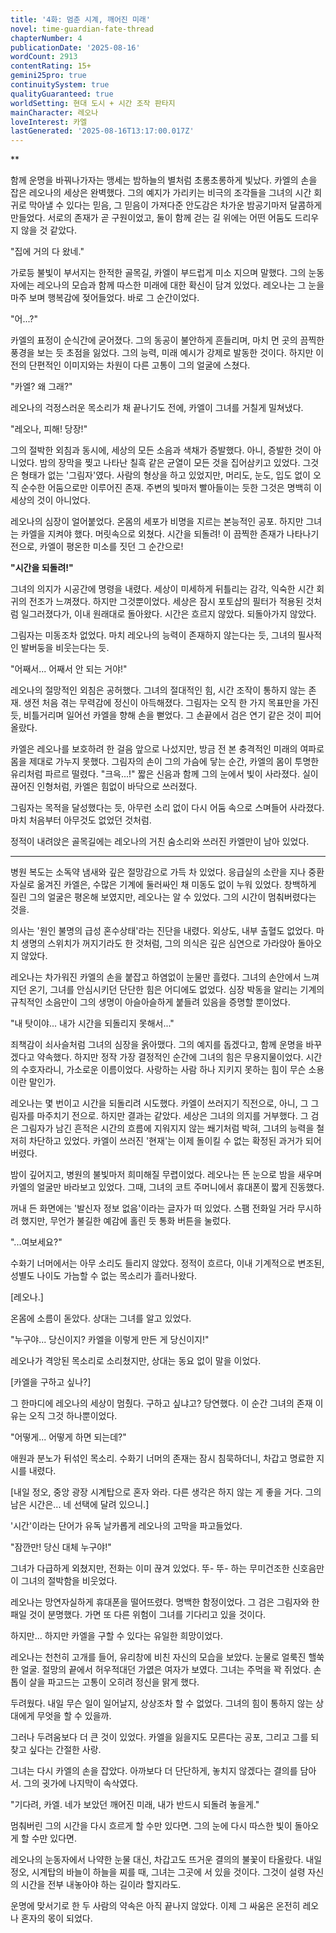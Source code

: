 ```yaml
---
title: '4화: 멈춘 시계, 깨어진 미래'
novel: time-guardian-fate-thread
chapterNumber: 4
publicationDate: '2025-08-16'
wordCount: 2913
contentRating: 15+
gemini25pro: true
continuitySystem: true
qualityGuaranteed: true
worldSetting: 현대 도시 + 시간 조작 판타지
mainCharacter: 레오나
loveInterest: 카엘
lastGenerated: '2025-08-16T13:17:00.017Z'
---
```

**

함께 운명을 바꿔나가자는 맹세는 밤하늘의 별처럼 초롱초롱하게 빛났다. 카엘의 손을 잡은 레오나의 세상은 완벽했다. 그의 예지가 가리키는 비극의 조각들을 그녀의 시간 회귀로 막아낼 수 있다는 믿음, 그 믿음이 가져다준 안도감은 차가운 밤공기마저 달콤하게 만들었다. 서로의 존재가 곧 구원이었고, 둘이 함께 걷는 길 위에는 어떤 어둠도 드리우지 않을 것 같았다.

"집에 거의 다 왔네."

가로등 불빛이 부서지는 한적한 골목길, 카엘이 부드럽게 미소 지으며 말했다. 그의 눈동자에는 레오나의 모습과 함께 따스한 미래에 대한 확신이 담겨 있었다. 레오나는 그 눈을 마주 보며 행복감에 젖어들었다. 바로 그 순간이었다.

"어...?"

카엘의 표정이 순식간에 굳어졌다. 그의 동공이 불안하게 흔들리며, 마치 먼 곳의 끔찍한 풍경을 보는 듯 초점을 잃었다. 그의 능력, 미래 예시가 강제로 발동한 것이다. 하지만 이전의 단편적인 이미지와는 차원이 다른 고통이 그의 얼굴에 스쳤다.

"카엘? 왜 그래?"

레오나의 걱정스러운 목소리가 채 끝나기도 전에, 카엘이 그녀를 거칠게 밀쳐냈다.

"레오나, 피해! 당장!"

그의 절박한 외침과 동시에, 세상의 모든 소음과 색채가 증발했다. 아니, 증발한 것이 아니었다. 밤의 장막을 찢고 나타난 칠흑 같은 균열이 모든 것을 집어삼키고 있었다. 그것은 형태가 없는 '그림자'였다. 사람의 형상을 하고 있었지만, 머리도, 눈도, 입도 없이 오직 순수한 어둠으로만 이루어진 존재. 주변의 빛마저 빨아들이는 듯한 그것은 명백히 이 세상의 것이 아니었다.

레오나의 심장이 얼어붙었다. 온몸의 세포가 비명을 지르는 본능적인 공포. 하지만 그녀는 카엘을 지켜야 했다. 머릿속으로 외쳤다. 시간을 되돌려! 이 끔찍한 존재가 나타나기 전으로, 카엘이 평온한 미소를 짓던 그 순간으로!

**"시간을 되돌려!"**

그녀의 의지가 시공간에 명령을 내렸다. 세상이 미세하게 뒤틀리는 감각, 익숙한 시간 회귀의 전조가 느껴졌다. 하지만 그것뿐이었다. 세상은 잠시 포토샵의 필터가 적용된 것처럼 일그러졌다가, 이내 원래대로 돌아왔다. 시간은 흐르지 않았다. 되돌아가지 않았다.

그림자는 미동조차 없었다. 마치 레오나의 능력이 존재하지 않는다는 듯, 그녀의 필사적인 발버둥을 비웃는다는 듯.

"어째서... 어째서 안 되는 거야!"

레오나의 절망적인 외침은 공허했다. 그녀의 절대적인 힘, 시간 조작이 통하지 않는 존재. 생전 처음 겪는 무력감에 정신이 아득해졌다. 그림자는 오직 한 가지 목표만을 가진 듯, 비틀거리며 일어선 카엘을 향해 손을 뻗었다. 그 손끝에서 검은 연기 같은 것이 피어올랐다.

카엘은 레오나를 보호하려 한 걸음 앞으로 나섰지만, 방금 전 본 충격적인 미래의 여파로 몸을 제대로 가누지 못했다. 그림자의 손이 그의 가슴에 닿는 순간, 카엘의 몸이 투명한 유리처럼 파르르 떨렸다. "크윽...!" 짧은 신음과 함께 그의 눈에서 빛이 사라졌다. 실이 끊어진 인형처럼, 카엘은 힘없이 바닥으로 쓰러졌다.

그림자는 목적을 달성했다는 듯, 아무런 소리 없이 다시 어둠 속으로 스며들어 사라졌다. 마치 처음부터 아무것도 없었던 것처럼.

정적이 내려앉은 골목길에는 레오나의 거친 숨소리와 쓰러진 카엘만이 남아 있었다.

***

병원 복도는 소독약 냄새와 깊은 절망감으로 가득 차 있었다. 응급실의 소란을 지나 중환자실로 옮겨진 카엘은, 수많은 기계에 둘러싸인 채 미동도 없이 누워 있었다. 창백하게 질린 그의 얼굴은 평온해 보였지만, 레오나는 알 수 있었다. 그의 시간이 멈춰버렸다는 것을.

의사는 '원인 불명의 급성 혼수상태'라는 진단을 내렸다. 외상도, 내부 출혈도 없었다. 마치 생명의 스위치가 꺼지기라도 한 것처럼, 그의 의식은 깊은 심연으로 가라앉아 돌아오지 않았다.

레오나는 차가워진 카엘의 손을 붙잡고 하염없이 눈물만 흘렸다. 그녀의 손안에서 느껴지던 온기, 그녀를 안심시키던 단단한 힘은 어디에도 없었다. 심장 박동을 알리는 기계의 규칙적인 소음만이 그의 생명이 아슬아슬하게 붙들려 있음을 증명할 뿐이었다.

"내 탓이야... 내가 시간을 되돌리지 못해서..."

죄책감이 쇠사슬처럼 그녀의 심장을 옭아맸다. 그의 예지를 돕겠다고, 함께 운명을 바꾸겠다고 약속했다. 하지만 정작 가장 결정적인 순간에 그녀의 힘은 무용지물이었다. 시간의 수호자라니, 가소로운 이름이었다. 사랑하는 사람 하나 지키지 못하는 힘이 무슨 소용이란 말인가.

레오나는 몇 번이고 시간을 되돌리려 시도했다. 카엘이 쓰러지기 직전으로, 아니, 그 그림자를 마주치기 전으로. 하지만 결과는 같았다. 세상은 그녀의 의지를 거부했다. 그 검은 그림자가 남긴 흔적은 시간의 흐름에 지워지지 않는 쐐기처럼 박혀, 그녀의 능력을 철저히 차단하고 있었다. 카엘이 쓰러진 '현재'는 이제 돌이킬 수 없는 확정된 과거가 되어버렸다.

밤이 깊어지고, 병원의 불빛마저 희미해질 무렵이었다. 레오나는 뜬 눈으로 밤을 새우며 카엘의 얼굴만 바라보고 있었다. 그때, 그녀의 코트 주머니에서 휴대폰이 짧게 진동했다.

꺼내 든 화면에는 '발신자 정보 없음'이라는 글자가 떠 있었다. 스팸 전화일 거라 무시하려 했지만, 무언가 불길한 예감에 홀린 듯 통화 버튼을 눌렀다.

"...여보세요?"

수화기 너머에서는 아무 소리도 들리지 않았다. 정적이 흐르다, 이내 기계적으로 변조된, 성별도 나이도 가늠할 수 없는 목소리가 흘러나왔다.

[레오나.]

온몸에 소름이 돋았다. 상대는 그녀를 알고 있었다.

"누구야... 당신이지? 카엘을 이렇게 만든 게 당신이지!"

레오나가 격앙된 목소리로 소리쳤지만, 상대는 동요 없이 말을 이었다.

[카엘을 구하고 싶나?]

그 한마디에 레오나의 세상이 멈췄다. 구하고 싶냐고? 당연했다. 이 순간 그녀의 존재 이유는 오직 그것 하나뿐이었다.

"어떻게... 어떻게 하면 되는데?"

애원과 분노가 뒤섞인 목소리. 수화기 너머의 존재는 잠시 침묵하더니, 차갑고 명료한 지시를 내렸다.

[내일 정오, 중앙 광장 시계탑으로 혼자 와라. 다른 생각은 하지 않는 게 좋을 거다. 그의 남은 시간은... 네 선택에 달려 있으니.]

'시간'이라는 단어가 유독 날카롭게 레오나의 고막을 파고들었다.

"잠깐만! 당신 대체 누구야!"

그녀가 다급하게 외쳤지만, 전화는 이미 끊겨 있었다. 뚜- 뚜- 하는 무미건조한 신호음만이 그녀의 절박함을 비웃었다.

레오나는 망연자실하게 휴대폰을 떨어뜨렸다. 명백한 함정이었다. 그 검은 그림자와 한패일 것이 분명했다. 가면 또 다른 위험이 그녀를 기다리고 있을 것이다.

하지만... 하지만 카엘을 구할 수 있다는 유일한 희망이었다.

레오나는 천천히 고개를 들어, 유리창에 비친 자신의 모습을 보았다. 눈물로 얼룩진 핼쑥한 얼굴. 절망의 끝에서 허우적대던 가엾은 여자가 보였다. 그녀는 주먹을 꽉 쥐었다. 손톱이 살을 파고드는 고통이 오히려 정신을 맑게 했다.

두려웠다. 내일 무슨 일이 일어날지, 상상조차 할 수 없었다. 그녀의 힘이 통하지 않는 상대에게 무엇을 할 수 있을까.

그러나 두려움보다 더 큰 것이 있었다. 카엘을 잃을지도 모른다는 공포, 그리고 그를 되찾고 싶다는 간절한 사랑.

그녀는 다시 카엘의 손을 잡았다. 아까보다 더 단단하게, 놓치지 않겠다는 결의를 담아서. 그의 귓가에 나지막이 속삭였다.

"기다려, 카엘. 네가 보았던 깨어진 미래, 내가 반드시 되돌려 놓을게."

멈춰버린 그의 시간을 다시 흐르게 할 수만 있다면. 그의 눈에 다시 따스한 빛이 돌아오게 할 수만 있다면.

레오나의 눈동자에서 나약한 눈물 대신, 차갑고도 뜨거운 결의의 불꽃이 타올랐다. 내일 정오, 시계탑의 바늘이 하늘을 찌를 때, 그녀는 그곳에 서 있을 것이다. 그것이 설령 자신의 시간을 전부 내놓아야 하는 길이라 할지라도.

운명에 맞서기로 한 두 사람의 약속은 아직 끝나지 않았다. 이제 그 싸움은 온전히 레오나 혼자의 몫이 되었다.
